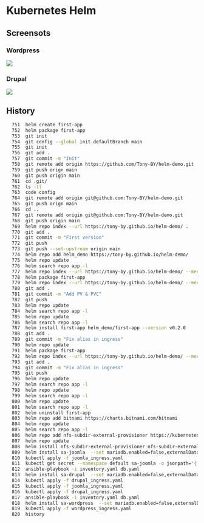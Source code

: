 # Kubernetes Helm
## Screensots
### Wordpress
<dv>
<img src="https://dub01pap001files.storage.live.com/y4mnwUrWQdAUOPHa0JEBq1hc_jdhYbavPZlkRC-JnT_R-FokSsz6udltNqc-oHDeaYQ1Jt0FB1iaZ-x56fTZXX-DmhWr5WfmclxIQSSltW3okDprf_ndjpHtl2uHy6Sw92R3_4mcWheOx819IKphJJ4Mz9sK0l_11zgRtMRV95CtpEIx1eQRtXwB9bRTOeppvm_?width=2188&height=1566&cropmode=none" width="auto" height="auto" />
</dv>

### Drupal
<dv>
<img src="https://dub01pap001files.storage.live.com/y4mZOtlq1SLX8MquhBHLRNm4jzEBFpV5nrMNojTxxNYD4dG1t7-yzxyr_PpsxmUIpUHKpkmM64HDaE8IDm9oTqjtF36ITC9H-ctRw_SXnldyI2m_uQPXZkmB4Mg2lR23mzafU61m3OAf8yvPyYj84Ighmuax3JSQqdaq0LIskr8LdTGYXjOpscAVXWWqstfFoO5?width=2176&height=1768&cropmode=none" width="auto" height="auto" />
</dv>

## History
```bash
  751  helm create first-app
  752  helm package first-app
  753  git init
  754  git config --global init.defaultBranch main
  755  git init
  756  git add .
  757  git commit -m "Init"
  758  git remote add origin https://github.com/Tony-BY/helm-demo.git
  759  git push orign main
  760  git push origin main
  761  cd .git/
  762  ls -ll
  763  code config
  764  git remote add origin git@github.com:Tony-BY/helm-demo.git
  765  git push orign main
  766  cd ..
  767  git remote add origin git@github.com:Tony-BY/helm-demo.git
  768  git push origin main
  769  helm repo index --url https://tony-by.github.io/helm-demo/ .
  770  git add .
  771  git commit -m "First version"
  772  git push
  773  git push --set-upstream origin main
  774  helm repo add helm_demo https://tony-by.github.io/helm-demo/
  775  helm repo update
  776  helm search repo app -l
  777  helm repo index --url https://tony-by.github.io/helm-demo/ --merge index.yaml .
  778  helm package first-app
  779  helm repo index --url https://tony-by.github.io/helm-demo/ --merge index.yaml .
  780  git add .
  781  git commit -m "Add PV & PVC"
  782  git push
  783  helm repo update
  784  helm search repo app -l
  785  helm repo update
  786  helm search repo app -l
  787  helm install first-app helm_demo/first-app --version v0.2.0
  788  git add .
  789  git commit -m "Fix alias in ingress"
  790  helm repo update
  791  helm package first-app
  792  helm repo index --url https://tony-by.github.io/helm-demo/ --merge index.yaml .
  793  git add .
  794  git commit -m "Fix alias in ingress"
  795  git push
  796  helm repo update
  797  helm search repo app -l
  798  helm repo update
  799  helm search repo app -l
  800  helm repo update
  801  helm search repo app -l
  802  helm uninstall first-app
  803  helm repo add bitnami https://charts.bitnami.com/bitnami
  804  helm repo update
  805  helm search repo app -l
  806  helm repo add nfs-subdir-external-provisioner https://kubernetes-sigs.github.io/nfs-subdir-external-provisioner/
  807  helm repo update
  808  helm install nfs-subdir-external-provisioner nfs-subdir-external-provisioner/nfs-subdir-external-provisioner     --set nfs.server=192.168.37.105     --set nfs.path=/mnt/IT-Academy/nfs-data/sa2-21-22/a_skuratovich
  809  helm install sa-joomla  --set mariadb.enabled=false,externalDatabase.host=192.168.202.26,externalDatabase.password=joomla,global.storageClass=nfs-client,joomlaUsername=admin,joomlaPassword=password bitnami/joomla
  810  kubectl apply -f joomla_ingress.yaml
  811  kubectl get secret --namespace default sa-joomla -o jsonpath="{.data.joomla-password}" | base64 -d
  812  ansible-playbook -i inventory.yaml db.yaml
  813  helm install sa-drupal  --set mariadb.enabled=false,externalDatabase.host=192.168.202.26,externalDatabase.password=drupal,global.storageClass=nfs-client,drupalUsername=admin,drupalPassword=password bitnami/drupal
  814  kubectl apply -f drupal_ingress.yaml
  815  kubectl apply -f joomla_ingress.yaml
  816  kubectl apply -f drupal_ingress.yaml
  817  ansible-playbook -i inventory.yaml db.yaml
  818  helm install sa-wordpress  --set mariadb.enabled=false,externalDatabase.host=192.168.202.26,externalDatabase.password=wordpress,global.storageClass=nfs-client,wordpressUsername=admin,wordpressPassword=password bitnami/wordpress
  819  kubectl apply -f wordpress_ingress.yaml
  820  history
```